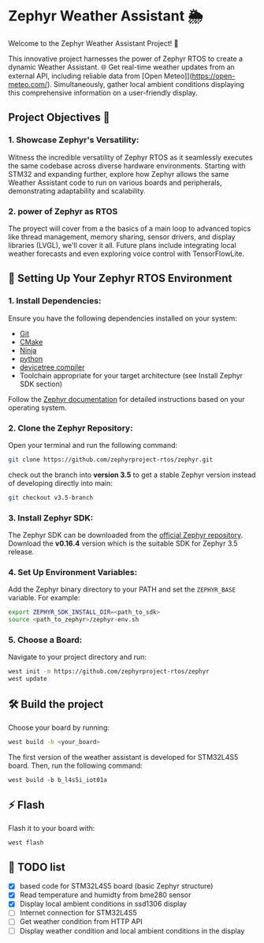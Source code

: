 # Zephyr Weather Assistant 🌦️
Welcome to the Zephyr Weather Assistant Project! 🚀

This innovative project harnesses the power of Zephyr RTOS to create a dynamic Weather Assistant. 🌐 Get real-time weather updates from an external API, including reliable data from [Open Meteo]](https://open-meteo.com/). Simultaneously, gather local ambient conditions displaying this comprehensive information on a user-friendly display.

## Project Objectives 🎯
### 1. Showcase Zephyr's Versatility:
Witness the incredible versatility of Zephyr RTOS as it seamlessly executes the same codebase across diverse hardware environments. Starting with STM32 and expanding further, explore how Zephyr allows the same Weather Assistant code to run on various boards and peripherals, demonstrating adaptability and scalability.

### 2. power of Zephyr as RTOS
The proyect will cover from a the basics of a main loop to advanced topics like thread management, memory sharing, sensor drivers, and display libraries (LVGL), we'll cover it all. Future plans include integrating local weather forecasts and even exploring voice control with TensorFlowLite.


## 🚀 Setting Up Your Zephyr RTOS Environment

### 1. Install Dependencies:

Ensure you have the following dependencies installed on your system:

- [Git](https://git-scm.com/)
- [CMake](https://cmake.org/)
- [Ninja](https://ninja-build.org/)
- [python](https://www.python.org/)
- [devicetree compiler](https://www.devicetree.org/)
- Toolchain appropriate for your target architecture (see Install Zephyr SDK section)

Follow the [Zephyr documentation](https://docs.zephyrproject.org/latest/getting_started) for detailed instructions based on your operating system.

### 2. Clone the Zephyr Repository:

Open your terminal and run the following command:

```bash
git clone https://github.com/zephyrproject-rtos/zephyr.git
```

check out the branch into **version 3.5** to get a stable Zephyr version instead of developing directly into main:
```bash
git checkout v3.5-branch
```

### 3. Install Zephyr SDK:

The Zephyr SDK can be downloaded from the [official Zephyr repository](https://github.com/zephyrproject-rtos/sdk-ng/tags). Download the **v0.16.4** version which is the suitable SDK for Zephyr 3.5 release.

### 4. Set Up Environment Variables:

Add the Zephyr binary directory to your PATH and set the `ZEPHYR_BASE` variable. For example:

```bash
export ZEPHYR_SDK_INSTALL_DIR=<path_to_sdk>
source <path_to_zephyr>/zephyr-env.sh
```

### 5. Choose a Board:

Navigate to your project directory and run:

```bash
west init -m https://github.com/zephyrproject-rtos/zephyr
west update
```

## 🛠️ Build the project

Choose your board by running:

```bash
west build -b <your_board>
```

The first version of the weather assistant is developed for STM32L4S5 board. Then, run the following command:
```
west build -b b_l4s5i_iot01a
```

## ⚡️ Flash

Flash it to your board with:

```bash
west flash
```

## 📅 TODO list
- [x] based code for STM32L4S5 board (basic Zephyr structure)
- [x] Read temperature and humidty from bme280 sensor 
- [x] Display local ambient conditions in ssd1306 display
- [ ] Internet connection for STM32L4S5
- [ ] Get weather condition from HTTP API
- [ ] Display weather condition and local ambient conditions in the display